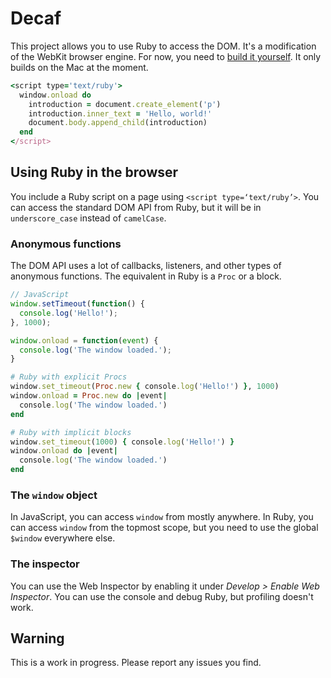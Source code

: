 # Decaf
This project allows you to use Ruby to access the DOM. It's a modification of the WebKit browser engine. For now, you need to [build it yourself](http://www.webkit.org/building/build.html). It only builds on the Mac at the moment.

```ruby
<script type='text/ruby'>
  window.onload do
    introduction = document.create_element('p')
    introduction.inner_text = 'Hello, world!'
    document.body.append_child(introduction)
  end
</script>
```

## Using Ruby in the browser

You include a Ruby script on a page using `<script type=‘text/ruby’>`. You can access the standard DOM API from Ruby, but it will be in `underscore_case` instead of `camelCase`.
  
### Anonymous functions
The DOM API uses a lot of callbacks, listeners, and other types of anonymous functions. The equivalent in Ruby is a `Proc` or a block.

```javascript
// JavaScript
window.setTimeout(function() {
  console.log('Hello!');
}, 1000);

window.onload = function(event) {
  console.log('The window loaded.');
}
```

```ruby
# Ruby with explicit Procs
window.set_timeout(Proc.new { console.log('Hello!') }, 1000)
window.onload = Proc.new do |event|
  console.log('The window loaded.')
end

# Ruby with implicit blocks
window.set_timeout(1000) { console.log('Hello!') }
window.onload do |event|
  console.log('The window loaded.')
end
```

### The `window` object

In JavaScript, you can access `window` from mostly anywhere. In Ruby, you can access `window` from the topmost scope, but you need to use the global `$window` everywhere else.

### The inspector

You can use the Web Inspector by enabling it under _Develop > Enable Web Inspector_. You can use the console and debug Ruby, but profiling doesn't work.

## Warning
This is a work in progress. Please report any issues you find.
